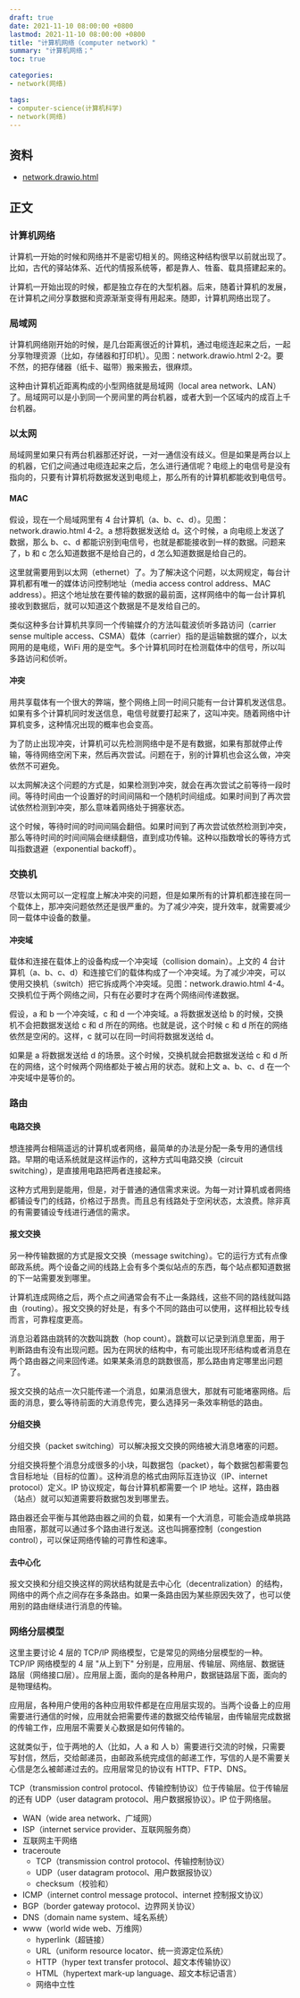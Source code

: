 ```yaml
---
draft: true
date: 2021-11-10 08:00:00 +0800
lastmod: 2021-11-10 08:00:00 +0800
title: "计算机网络（computer network）"
summary: "计算机网络；"
toc: true

categories:
- network(网络)

tags:
- computer-science(计算机科学)
- network(网络)
---
```

## 资料

- <a href="/drawio/computer-science/network/network.drawio.html">network.drawio.html</a>

## 正文

### 计算机网络

计算机一开始的时候和网络并不是密切相关的。网络这种结构很早以前就出现了。比如，古代的驿站体系、近代的情报系统等，都是靠人、牲畜、载具搭建起来的。

计算机一开始出现的时候，都是独立存在的大型机器。后来，随着计算机的发展，在计算机之间分享数据和资源渐渐变得有用起来。随即，计算机网络出现了。

### 局域网

计算机网络刚开始的时候，是几台距离很近的计算机，通过电缆连起来之后，一起分享物理资源（比如，存储器和打印机）。见图：network.drawio.html 2-2。要不然，的把存储器（纸卡、磁带）搬来搬去，很麻烦。

这种由计算机近距离构成的小型网络就是局域网（local area network、LAN）了。局域网可以是小到同一个房间里的两台机器，或者大到一个区域内的成百上千台机器。

### 以太网

局域网里如果只有两台机器那还好说，一对一通信没有歧义。但是如果是两台以上的机器，它们之间通过电缆连起来之后，怎么进行通信呢？电缆上的电信号是没有指向的，只要有计算机将数据发送到电缆上，那么所有的计算机都能收到电信号。

#### MAC

假设，现在一个局域网里有 4 台计算机（a、b、c、d）。见图：network.drawio.html 4-2。a 想将数据发送给 d。这个时候，a 向电缆上发送了数据，那么 b、c、d 都能识别到电信号，也就是都能接收到一样的数据。问题来了，b 和 c 怎么知道数据不是给自己的，d 怎么知道数据是给自己的。

这里就需要用到以太网（ethernet）了。为了解决这个问题，以太网规定，每台计算机都有唯一的媒体访问控制地址（media access control address、MAC address）。把这个地址放在要传输的数据的最前面，这样网络中的每一台计算机接收到数据后，就可以知道这个数据是不是发给自己的。

类似这种多台计算机共享同一个传输媒介的方法叫载波侦听多路访问（carrier sense multiple access、CSMA）载体（carrier）指的是运输数据的媒介，以太网用的是电缆，WiFi 用的是空气。多个计算机同时在检测载体中的信号，所以叫多路访问和侦听。

#### 冲突

用共享载体有一个很大的弊端，整个网络上同一时间只能有一台计算机发送信息。如果有多个计算机同时发送信息，电信号就要打起来了，这叫冲突。随着网络中计算机变多，这种情况出现的概率也会变高。

为了防止出现冲突，计算机可以先检测网络中是不是有数据，如果有那就停止传输，等待网络空闲下来，然后再次尝试。问题在于，别的计算机也会这么做，冲突依然不可避免。

以太网解决这个问题的方式是，如果检测到冲突，就会在再次尝试之前等待一段时间。等待时间由一个设置好的时间间隔和一个随机时间组成。如果时间到了再次尝试依然检测到冲突，那么意味着网络处于拥塞状态。

这个时候，等待时间的时间间隔会翻倍。如果时间到了再次尝试依然检测到冲突，那么等待时间的时间间隔会继续翻倍，直到成功传输。这种以指数增长的等待方式叫指数退避（exponential backoff）。

### 交换机

尽管以太网可以一定程度上解决冲突的问题，但是如果所有的计算机都连接在同一个载体上，那冲突问题依然还是很严重的。为了减少冲突，提升效率，就需要减少同一载体中设备的数量。

#### 冲突域

载体和连接在载体上的设备构成一个冲突域（collision domain）。上文的 4 台计算机（a、b、c、d）和连接它们的载体构成了一个冲突域。为了减少冲突，可以使用交换机（switch）把它拆成两个冲突域。见图：network.drawio.html 4-4。交换机位于两个网络之间，只有在必要时才在两个网络间传递数据。

假设，a 和 b 一个冲突域，c 和 d 一个冲突域。a 将数据发送给 b 的时候，交换机不会把数据发送给 c 和 d 所在的网络。也就是说，这个时候 c 和 d 所在的网络依然是空闲的。这样，c 就可以在同一时间将数据发送给 d。

如果是 a 将数据发送给 d 的场景。这个时候，交换机就会把数据发送给 c 和 d 所在的网络，这个时候两个网络都处于被占用的状态。就和上文 a、b、c、d 在一个冲突域中是等价的。

### 路由

#### 电路交换

想连接两台相隔遥远的计算机或者网络，最简单的办法是分配一条专用的通信线路。早期的电话系统就是这样运作的，这种方式叫电路交换（circuit switching），是直接用电路把两者连接起来。

这种方式用到是能用，但是，对于普通的通信需求来说。为每一对计算机或者网络都铺设专门的线路，价格过于昂贵。而且总有线路处于空闲状态，太浪费。除非真的有需要铺设专线进行通信的需求。

#### 报文交换

另一种传输数据的方式是报文交换（message switching）。它的运行方式有点像邮政系统。两个设备之间的线路上会有多个类似站点的东西，每个站点都知道数据的下一站需要发到哪里。

计算机连成网络之后，两个点之间通常会有不止一条路线，这些不同的路线就叫路由（routing）。报文交换的好处是，有多个不同的路由可以使用，这样相比较专线而言，可靠程度更高。

消息沿着路由跳转的次数叫跳数（hop count）。跳数可以记录到消息里面，用于判断路由有没有出现问题。因为在网状的结构中，有可能出现环形结构或者消息在两个路由器之间来回传递。如果某条消息的跳数很高，那么路由肯定哪里出问题了。

报文交换的站点一次只能传递一个消息，如果消息很大，那就有可能堵塞网络。后面的消息，要么等待前面的大消息传完，要么选择另一条效率稍低的路由。

#### 分组交换

分组交换（packet switching）可以解决报文交换的网络被大消息堵塞的问题。

分组交换将整个消息分成很多的小块，叫数据包（packet），每个数据包都需要包含目标地址（目标的位置）。这种消息的格式由网际互连协议（IP、internet protocol）定义。IP 协议规定，每台计算机都需要一个 IP 地址。这样，路由器（站点）就可以知道需要将数据包发到哪里去。

路由器还会平衡与其他路由器之间的负载，如果有一个大消息，可能会造成单挑路由阻塞，那就可以通过多个路由进行发送。这也叫拥塞控制（congestion control），可以保证网络传输的可靠性和速率。

#### 去中心化

报文交换和分组交换这样的网状结构就是去中心化（decentralization）的结构，网络中的两个点之间存在多条路由。如果一条路由因为某些原因失效了，也可以使用别的路由继续进行消息的传输。

### 网络分层模型

这里主要讨论 4 层的 TCP/IP 网络模型，它是常见的网络分层模型的一种。TCP/IP 网络模型的 4 层 "从上到下" 分别是，应用层、传输层、网络层、数据链路层（网络接口层）。应用层上面，面向的是各种用户，数据链路层下面，面向的是物理结构。

应用层，各种用户使用的各种应用软件都是在应用层实现的。当两个设备上的应用需要进行通信的时候，应用就会把需要传递的数据交给传输层，由传输层完成数据的传输工作，应用层不需要关心数据是如何传输的。

这就类似于，位于两地的人（比如，人 a 和 人 b）需要进行交流的时候，只需要写封信，然后，交给邮递员，由邮政系统完成信的邮递工作，写信的人是不需要关心信是怎么被邮递过去的。应用层常见的协议有 HTTP、FTP、DNS。

TCP（transmission control protocol、传输控制协议）位于传输层。位于传输层的还有 UDP（user datagram protocol、用户数据报协议）。IP 位于网络层。

  - WAN（wide area network、广域网）
  - ISP（internet service provider、互联网服务商）
  - 互联网主干网络
  - traceroute
    - TCP（transmission control protocol、传输控制协议）
    - UDP（user datagram protocol、用户数据报协议）
    - checksum（校验和）
  - ICMP（internet control message protocol、internet 控制报文协议）
  - BGP（border gateway protocol、边界网关协议）
  - DNS（domain name system、域名系统）
- www（world wide web、万维网）
  - hyperlink（超链接）
  - URL（uniform resource locator、统一资源定位系统）
  - HTTP（hyper text transfer protocol、超文本传输协议）
  - HTML（hypertext mark-up language、超文本标记语言）
  - 网络中立性
